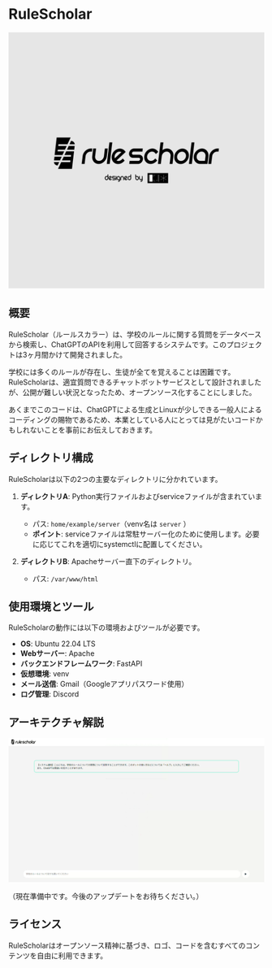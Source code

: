# RuleScholar

![](logos/nomal/RuleScholar標準アイコン＆ロゴ（クレジット表示・軽量版）.png)

## 概要
RuleScholar（ルールスカラー）は、学校のルールに関する質問をデータベースから検索し、ChatGPTのAPIを利用して回答するシステムです。このプロジェクトは3ヶ月間かけて開発されました。

学校には多くのルールが存在し、生徒が全てを覚えることは困難です。RuleScholarは、適宜質問できるチャットボットサービスとして設計されましたが、公開が難しい状況となったため、オープンソース化することにしました。

あくまでこのコードは、ChatGPTによる生成とLinuxが少しできる一般人によるコーディングの賜物であるため、本業としている人にとっては見がたいコードかもしれないことを事前にお伝えしておきます。

## ディレクトリ構成

RuleScholarは以下の2つの主要なディレクトリに分かれています。

1. **ディレクトリA**: Python実行ファイルおよびserviceファイルが含まれています。
   - パス: `home/example/server`（venv名は `server` ）
   - **ポイント**: serviceファイルは常駐サーバー化のために使用します。必要に応じてこれを適切にsystemctlに配置してください。

2. **ディレクトリB**: Apacheサーバー直下のディレクトリ。
   - パス: `/var/www/html`

## 使用環境とツール

RuleScholarの動作には以下の環境およびツールが必要です。

- **OS**: Ubuntu 22.04 LTS
- **Webサーバー**: Apache
- **バックエンドフレームワーク**: FastAPI
- **仮想環境**: venv
- **メール送信**: Gmail（Googleアプリパスワード使用）
- **ログ管理**: Discord

## アーキテクチャ解説

![](Screenshot.png)

（現在準備中です。今後のアップデートをお待ちください。）

## ライセンス

RuleScholarはオープンソース精神に基づき、ロゴ、コードを含むすべてのコンテンツを自由に利用できます。

